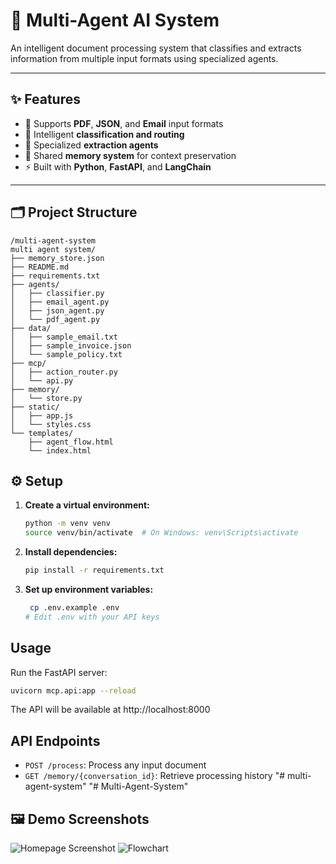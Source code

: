 # 🤖 Multi-Agent AI System

An intelligent document processing system that classifies and extracts information from multiple input formats using specialized agents.

---

## ✨ Features

- 📄 Supports **PDF**, **JSON**, and **Email** input formats  
- 🧠 Intelligent **classification and routing**  
- 🤹 Specialized **extraction agents**  
- 🧬 Shared **memory system** for context preservation  
- ⚡ Built with **Python**, **FastAPI**, and **LangChain**  

---

## 🗂️ Project Structure

```
/multi-agent-system
multi agent system/
├── memory_store.json
├── README.md
├── requirements.txt
├── agents/
│   ├── classifier.py
│   ├── email_agent.py
│   ├── json_agent.py
│   └── pdf_agent.py
├── data/
│   ├── sample_email.txt
│   ├── sample_invoice.json
│   └── sample_policy.txt
├── mcp/
│   ├── action_router.py
│   └── api.py
├── memory/
│   └── store.py
├── static/
│   ├── app.js
│   └── styles.css
└── templates/
    ├── agent_flow.html
    └── index.html
```

## ⚙️ Setup

1. **Create a virtual environment:**
   ```bash
   python -m venv venv
   source venv/bin/activate  # On Windows: venv\Scripts\activate


2. **Install dependencies:**
   ```bash
   pip install -r requirements.txt
   ```

3. **Set up environment variables:**
   ```bash
    cp .env.example .env
   # Edit .env with your API keys
   ```

## Usage

Run the FastAPI server:
```bash
uvicorn mcp.api:app --reload
```

The API will be available at http://localhost:8000

## API Endpoints

- `POST /process`: Process any input document
- `GET /memory/{conversation_id}`: Retrieve processing history
"# multi-agent-system" 
"# Multi-Agent-System" 

## 🖼️ Demo Screenshots

![Homepage Screenshot](assets/homepage.png)
![Flowchart](assets/flowchart.png)


